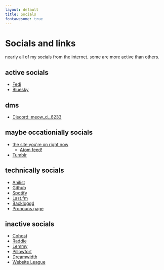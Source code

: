 ```yaml
---
layout: default
title: Socials
fontawesome: true
---
```


# Socials and links
nearly all of my socials from the internet. some are more active than others.

## active socials
- [<i class="fa-solid fa-circle-nodes"></i> Fedi](https://blahaj.zone/@meow_d)
- [<i class="fa-brands fa-bluesky"></i> Bluesky](https://bsky.app/profile/meow-d.github.io)

## dms
- [<i class="fa-brands fa-discord"></i> Discord: meow_d_.6233](https://discordapp.com/users/468355290257948674)

## maybe occationially socials
- [<i class="fa-solid fa-globe"></i> the site you're on right now](https://meow-d.github.io/)
  - [<i class="fa-solid fa-square-rss"></i> Atom feed!](https://meow-d.github.io/feed.xml)
- [<i class="fa-brands fa-tumblr"></i> Tumblr](https://www.tumblr.com/blog/meow-d)

<!-- - 🔥🤓🔥 [Reddit](https://www.reddit.com/user/meow_d_) -->

## technically socials
- [<i class="fa-solid fa-tv"></i> Anilist](https://anilist.co/user/meowd/)
- [<i class="fa-brands fa-github"></i> Github](https://github.com/meow-d)
- [<i class="fa-brands fa-spotify"></i> Spotify](https://open.spotify.com/user/g12snpu7584p6w3x9mz3mtnpc)
- [<i class="fa-brands fa-lastfm"></i> Last.fm](https://www.last.fm/user/meeeeeeooow)
- [<i class="fa-solid fa-gamepad"></i> Backloggd](https://backloggd.com/u/meow_d/)
- [Pronouns.page](https://en.pronouns.page/@meow_d)

## inactive socials
- [<i class="fa-solid fa-heart-crack"></i> Cohost](https://cohost.org/meow-d)
- [Raddle](https://raddle.me/user/meow_d)
- [Lemmy](https://lemmy.blahaj.zone/u/meow_d)
- [<i class="fa-solid fa-mattress-pillow"></i> Pillowfort](https://www.pillowfort.social/meow_d)
- [<i class="fa-solid fa-bed"></i> Dreamwidth](https://meow-d.dreamwidth.org/)
- [<i class="fa-solid fa-spider"></i> Website League](https://akkoma.questingbeast.fyi/meow_d)
